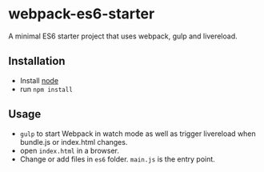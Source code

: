 # webpack-es6-starter

A minimal ES6 starter project that uses webpack, gulp and livereload. 

## Installation

* Install  [node](https://nodejs.org)
* run `npm install`

## Usage

* `gulp` to start Webpack in watch mode as well as trigger livereload when bundle.js or index.html changes.
* open `index.html` in a browser. 
* Change or add files in `es6` folder. `main.js` is the entry point.

